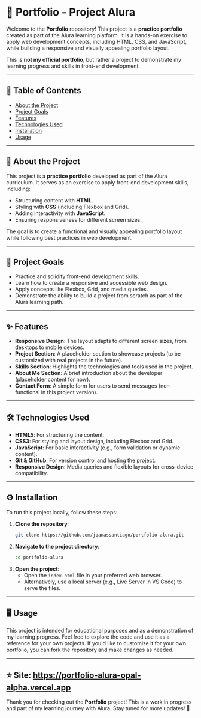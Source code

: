 # 📂 Portfolio - Project Alura

Welcome to the **Portfolio** repository! This project is a **practice portfolio** created as part of the Alura learning platform. It is a hands-on exercise to apply web development concepts, including HTML, CSS, and JavaScript, while building a responsive and visually appealing portfolio layout.

This is **not my official portfolio**, but rather a project to demonstrate my learning progress and skills in front-end development.

---

## 📑 Table of Contents

- [About the Project](#about-the-project)
- [Project Goals](#project-goals)
- [Features](#features)
- [Technologies Used](#technologies-used)
- [Installation](#installation)
- [Usage](#usage)


---

## 🚀 About the Project

This project is a **practice portfolio** developed as part of the Alura curriculum. It serves as an exercise to apply front-end development skills, including:

- Structuring content with **HTML**.
- Styling with **CSS** (including Flexbox and Grid).
- Adding interactivity with **JavaScript**.
- Ensuring responsiveness for different screen sizes.

The goal is to create a functional and visually appealing portfolio layout while following best practices in web development.

---

## 🎯 Project Goals

- Practice and solidify front-end development skills.
- Learn how to create a responsive and accessible web design.
- Apply concepts like Flexbox, Grid, and media queries.
- Demonstrate the ability to build a project from scratch as part of the Alura learning path.

---

## ✨ Features

- **Responsive Design**: The layout adapts to different screen sizes, from desktops to mobile devices.
- **Project Section**: A placeholder section to showcase projects (to be customized with real projects in the future).
- **Skills Section**: Highlights the technologies and tools used in the project.
- **About Me Section**: A brief introduction about the developer (placeholder content for now).
- **Contact Form**: A simple form for users to send messages (non-functional in this project version).

---

## 🛠️ Technologies Used

- **HTML5**: For structuring the content.
- **CSS3**: For styling and layout design, including Flexbox and Grid.
- **JavaScript**: For basic interactivity (e.g., form validation or dynamic content).
- **Git & GitHub**: For version control and hosting the project.
- **Responsive Design**: Media queries and flexible layouts for cross-device compatibility.

---

## ⚙️ Installation

To run this project locally, follow these steps:

1. **Clone the repository**:
   ```bash
   git clone https://github.com/joanassantiago/portfolio-alura.git
   ```
2. **Navigate to the project directory**:
   ```bash
   cd portfolio-alura
   ```
3. **Open the project**:
   - Open the `index.html` file in your preferred web browser.
   - Alternatively, use a local server (e.g., Live Server in VS Code) to serve the files.

---

## 🖥️ Usage

This project is intended for educational purposes and as a demonstration of my learning progress. Feel free to explore the code and use it as a reference for your own projects. If you'd like to customize it for your own portfolio, you can fork the repository and make changes as needed.

---

## ⭐ Site: https://portfolio-alura-opal-alpha.vercel.app

Thank you for checking out the **Portfolio** project! This is a work in progress and part of my learning journey with Alura. Stay tuned for more updates! 🚀
